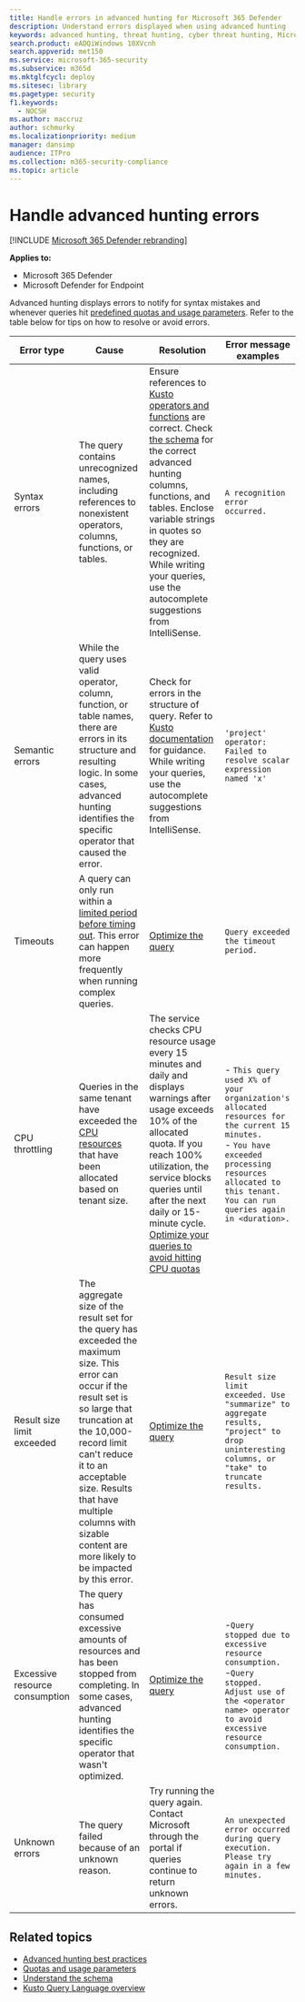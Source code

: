 ```yaml
---
title: Handle errors in advanced hunting for Microsoft 365 Defender
description: Understand errors displayed when using advanced hunting
keywords: advanced hunting, threat hunting, cyber threat hunting, Microsoft 365 Defender, microsoft 365, m365, search, query, telemetry, schema, kusto, timeout, resources, errors, unknown error, limits, quota, parameter, allocation
search.product: eADQiWindows 10XVcnh
search.appverid: met150
ms.service: microsoft-365-security
ms.subservice: m365d
ms.mktglfcycl: deploy
ms.sitesec: library
ms.pagetype: security
f1.keywords: 
  - NOCSH
ms.author: maccruz
author: schmurky
ms.localizationpriority: medium
manager: dansimp
audience: ITPro
ms.collection: m365-security-compliance
ms.topic: article
---
```


# Handle advanced hunting errors

[!INCLUDE [Microsoft 365 Defender rebranding](../includes/microsoft-defender.md)]


**Applies to:**
- Microsoft 365 Defender
- Microsoft Defender for Endpoint


Advanced hunting displays errors to notify for syntax mistakes and whenever queries hit [predefined quotas and usage parameters](advanced-hunting-limits.md). Refer to the table below for tips on how to resolve or avoid errors.

| Error type | Cause | Resolution | Error message examples |
|--|--|--|--|
| Syntax errors | The query contains unrecognized names, including references to nonexistent operators, columns, functions, or tables. | Ensure references to [Kusto operators and functions](/azure/data-explorer/kusto/query/) are correct. Check [the schema](advanced-hunting-schema-tables.md) for the correct advanced hunting columns, functions, and tables. Enclose variable strings in quotes so they are recognized. While writing your queries, use the autocomplete suggestions from IntelliSense. | `A recognition error occurred.` |
| Semantic errors | While the query uses valid operator, column, function, or table names, there are errors in its structure and resulting logic. In some cases, advanced hunting identifies the specific operator that caused the error. | Check for errors in the structure of query. Refer to [Kusto documentation](/azure/data-explorer/kusto/query/) for guidance. While writing your queries, use the autocomplete suggestions from IntelliSense. |  `'project' operator: Failed to resolve scalar expression named 'x'`|
| Timeouts | A query can only run within a [limited period before timing out](advanced-hunting-limits.md). This error can happen more frequently when running complex queries. | [Optimize the query](advanced-hunting-best-practices.md) | `Query exceeded the timeout period.` |
| CPU throttling | Queries in the same tenant have exceeded the [CPU resources](advanced-hunting-limits.md) that have been allocated based on tenant size. | The service checks CPU resource usage every 15 minutes and daily and displays warnings after usage exceeds 10% of the allocated quota. If you reach 100% utilization, the service blocks queries until after the next daily or 15-minute cycle. [Optimize your queries to avoid hitting CPU quotas](advanced-hunting-best-practices.md) | - `This query used X% of your organization's allocated resources for the current 15 minutes.`<br>- `You have exceeded processing resources allocated to this tenant. You can run queries again in <duration>.` |
| Result size limit exceeded  | The aggregate size of the result set for the query has exceeded the maximum size. This error can occur if the result set is so large that truncation at the 10,000-record limit can't reduce it to an acceptable size. Results that have multiple columns with sizable content are more likely to be impacted by this error. | [Optimize the query](advanced-hunting-best-practices.md) | `Result size limit exceeded. Use "summarize" to aggregate results, "project" to drop uninteresting columns, or "take" to truncate results.` |
| Excessive resource consumption | The query has consumed excessive amounts of resources and has been stopped from completing. In some cases, advanced hunting identifies the specific operator that wasn't optimized. | [Optimize the query](advanced-hunting-best-practices.md) | -`Query stopped due to excessive resource consumption.`<br>-`Query stopped. Adjust use of the <operator name> operator to avoid excessive resource consumption.` |
| Unknown errors | The query failed because of an unknown reason. | Try running the query again. Contact Microsoft through the portal if queries continue to return unknown errors. | `An unexpected error occurred during query execution. Please try again in a few minutes.`



## Related topics
- [Advanced hunting best practices](advanced-hunting-best-practices.md)
- [Quotas and usage parameters](advanced-hunting-limits.md)
- [Understand the schema](advanced-hunting-schema-tables.md)
- [Kusto Query Language overview](/azure/data-explorer/kusto/query/)